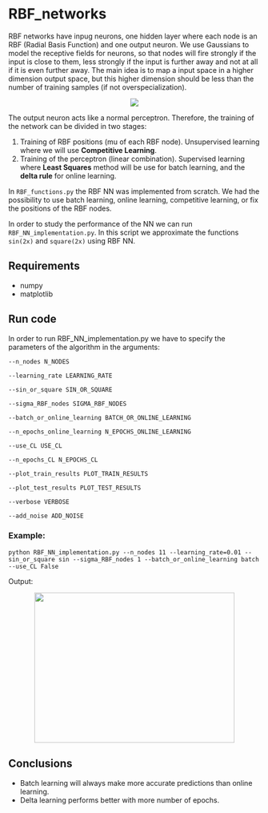 # RBF_networks

RBF networks have inpug neurons, one hidden layer where each node is an RBF (Radial Basis Function) and one output neuron. We use Gaussians to model the receptive fields for neurons, so that nodes will fire strongly if the input is close to them, less strongly if the input is further away and not at all if it is even further away. The main idea is to map a input space in a higher dimension output space, but this higher dimension should be less than the number of training samples (if not overspecialization).  
<p align="center">
<img src="https://www.dtreg.com/uploaded/pageimg/RBFarchitecture.gif"/>
</p>

The output neuron acts like a normal perceptron. Therefore, the training of the network can be divided in two stages: 
1. Training of RBF positions (mu of each RBF node). Unsupervised learning where we will use <b>Competitive Learning</b>. 
2. Training of the perceptron (linear combination). Supervised learning where <b>Least Squares</b> method will be use for batch learning, and the <b>delta rule</b> for online learning. 

In `RBF_functions.py` the RBF NN was implemented from scratch. We had the possibility to use batch learning, online learning, competitive learning, or fix the positions of the RBF nodes. 

In order to study the performance of the NN we can run `RBF_NN_implementation.py`. In this script we approximate the functions `sin(2x)` and `square(2x)` using RBF NN. 

## Requirements
- numpy
- matplotlib 

## Run code 
In order to run RBF_NN_implementation.py we have to specify the parameters of the algorithm in the arguments:

  `--n_nodes N_NODES`
  
  `--learning_rate LEARNING_RATE`
  
  `--sin_or_square SIN_OR_SQUARE`
  
  `--sigma_RBF_nodes SIGMA_RBF_NODES`
  
  `--batch_or_online_learning BATCH_OR_ONLINE_LEARNING`
  
  `--n_epochs_online_learning N_EPOCHS_ONLINE_LEARNING`
  
  `--use_CL USE_CL`
  
  `--n_epochs_CL N_EPOCHS_CL`
  
  `--plot_train_results PLOT_TRAIN_RESULTS`
  
  `--plot_test_results PLOT_TEST_RESULTS`
  
  `--verbose VERBOSE`
  
  `--add_noise ADD_NOISE`

### Example: 
`python RBF_NN_implementation.py --n_nodes 11 --learning_rate=0.01 --sin_or_square sin --sigma_RBF_nodes 1 --batch_or_online_learning batch --use_CL False`

Output:
<p align="center">
<img src="https://github.com/FlaviaGarcia/RBF_networks/blob/master/output_example/output.png" width="400" height="300" align="center" />
</p>

## Conclusions
- Batch learning will always make more accurate predictions than online learning.
- Delta learning performs better with more number of epochs.

